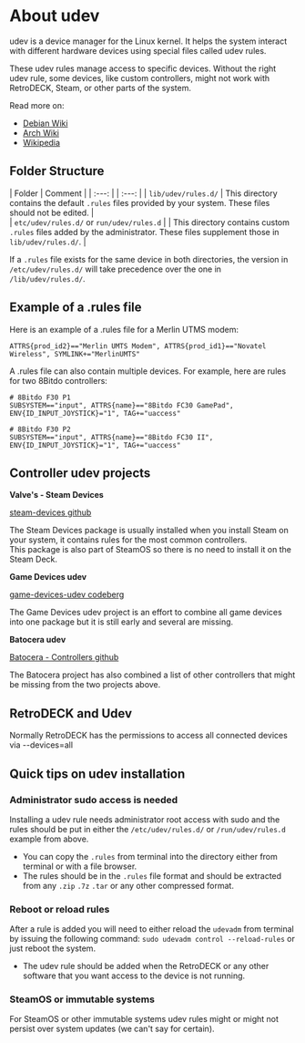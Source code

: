 # About udev

udev is a device manager for the Linux kernel. It helps the system interact with different hardware devices using special files called udev rules.

These udev rules manage access to specific devices. Without the right udev rule, some devices, like custom controllers, might not work with RetroDECK, Steam, or other parts of the system.

Read more on:

- [Debian Wiki](https://wiki.debian.org/udev)
- [Arch Wiki](https://wiki.archlinux.org/title/udev)
- [Wikipedia](https://en.wikipedia.org/wiki/Udev)

## Folder Structure


| Folder                     |      Comment     | 
|  :---:  |                  |      :---:     |
| `lib/udev/rules.d/` | This directory contains the default `.rules` files provided by your system. These files should not be edited.                              |  
|  `etc/udev/rules.d/` or `run/udev/rules.d`  |                  |      This directory contains custom `.rules` files added by the administrator. These files supplement those in `lib/udev/rules.d/`.    |

If a `.rules` file exists for the same device in both directories, the version in `/etc/udev/rules.d/` will take precedence over the one in `/lib/udev/rules.d/`.

## Example of a .rules file

Here is an example of a .rules file for a Merlin UTMS modem:
```
ATTRS{prod_id2}=="Merlin UMTS Modem", ATTRS{prod_id1}=="Novatel Wireless", SYMLINK+="MerlinUMTS"
```

A .rules file can also contain multiple devices. For example, here are rules for two 8Bitdo controllers:
```
# 8Bitdo F30 P1
SUBSYSTEM=="input", ATTRS{name}=="8Bitdo FC30 GamePad", ENV{ID_INPUT_JOYSTICK}="1", TAG+="uaccess"

# 8Bitdo F30 P2
SUBSYSTEM=="input", ATTRS{name}=="8Bitdo FC30 II", ENV{ID_INPUT_JOYSTICK}="1", TAG+="uaccess"
```

## Controller udev projects

**Valve's - Steam Devices**

[steam-devices github](https://github.com/ValveSoftware/steam-devices)

The Steam Devices package is usually installed when you install Steam on your system, it contains rules for the most common controllers.<br>
This package is also part of SteamOS so there is no need to install it on the Steam Deck. <br>


**Game Devices udev**

[game-devices-udev codeberg](https://codeberg.org/fabiscafe/game-devices-udev)

The Game Devices udev project is an effort to combine all game devices into one package but it is still early and several are missing. <br>


**Batocera udev**

[Batocera - Controllers github](https://github.com/batocera-linux/batocera.linux/tree/master/package/batocera/controllers)

The Batocera project has also combined a list of other controllers that might be missing from the two projects above.

## RetroDECK and Udev

Normally RetroDECK has the permissions to access all connected devices via --devices=all

## Quick tips on udev installation

### Administrator sudo access is needed

Installing a udev rule needs administrator root access with sudo and the rules should be put in either the `/etc/udev/rules.d/` or `/run/udev/rules.d` example from above.

- You can copy the `.rules` from terminal into the directory either from terminal or with a file browser.
- The rules should be in the `.rules` file format and should be extracted from any `.zip` `.7z` `.tar` or any other compressed format.

### Reboot or reload rules
After a rule is added you will need to either reload the `udevadm` from terminal by issuing the following command: `sudo udevadm control --reload-rules` or just reboot the system.

- The udev rule should be added when the RetroDECK or any other software that you want access to the device is not running.

### SteamOS or immutable systems
For SteamOS or other immutable systems udev rules might or might not persist over system updates (we can't say for certain).
